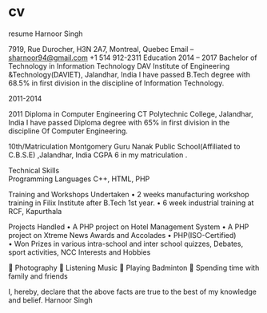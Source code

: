 # cv
resume
Harnoor Singh

7919, Rue Durocher, H3N 2A7, Montreal, Quebec
Email – sharnoor94@gmail.com
+1 514 912-2311
Education
2014 – 2017		Bachelor of Technology in Information Technology
DAV Institute of Engineering &Technology(DAVIET), Jalandhar, India
I have passed B.Tech degree with 68.5% in first division in the discipline
of Information Technology. 

2011-2014

2011		Diploma in Computer Engineering
CT Polytechnic College, Jalandhar, India
I have passed Diploma degree with 65% in first division in the discipline
Of Computer Engineering.

10th/Matriculation
Montgomery Guru Nanak Public School(Affiliated to C.B.S.E) ,Jalandhar, India 
CGPA 6 in my matriculation .

Technical Skills    
Programming Languages		C++, HTML, PHP 

Training and Workshops Undertaken
•	2 weeks manufacturing workshop training in Filix Institute after B.Tech 1st year.
•	6 week industrial training at RCF, Kapurthala

Projects Handled
•	A PHP  project on Hotel Management System
•	A PHP project on Xtreme News
Awards and Accolades
•	PHP(ISO-Certified)   
•	Won Prizes in various intra-school and inter school quizzes, Debates, sport activities, NCC
Interests and Hobbies

	Photography
	Listening Music
	Playing Badminton
	Spending time with family and friends



I, hereby, declare that the above facts are true to the best of my knowledge and belief.
												Harnoor Singh
